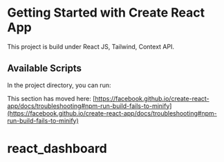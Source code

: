 # Getting Started with Create React App

This project is build under React JS, Tailwind, Context API.

## Available Scripts

In the project directory, you can run:


This section has moved here: [https://facebook.github.io/create-react-app/docs/troubleshooting#npm-run-build-fails-to-minify](https://facebook.github.io/create-react-app/docs/troubleshooting#npm-run-build-fails-to-minify)
# react_dashboard

